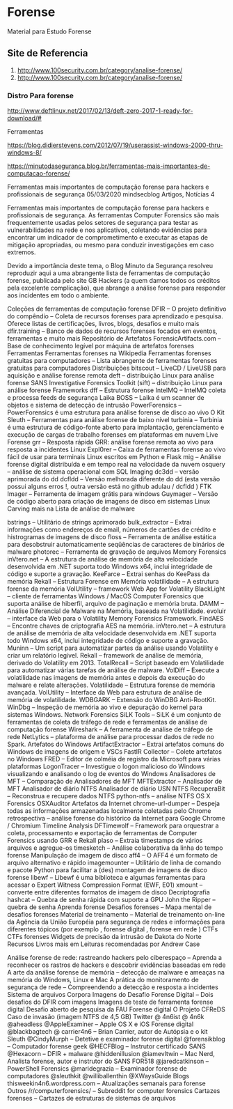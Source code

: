 <h1>Forense</h1>
Material para Estudo Forense


<h2>Site de Referencia</h2>


1) http://www.100security.com.br/category/analise-forense/
2) http://www.100security.com.br/category/analise-forense/


<h3>Distro Para forense</h3>

http://www.deftlinux.net/2017/02/13/deft-zero-2017-1-ready-for-download/#


Ferramentas 

https://blog.didierstevens.com/2012/07/19/userassist-windows-2000-thru-windows-8/


https://minutodaseguranca.blog.br/ferramentas-mais-importantes-de-computacao-forense/






Ferramentas mais importantes de computação forense para hackers e profissionais de segurança
05/03/2020 mindsecblog Artigos, Notícias 4

Ferramentas mais importantes de computação forense para hackers e profissionais de segurança. As ferramentas Computer Forensics são mais frequentemente usadas pelos setores de segurança para testar as vulnerabilidades na rede e nos aplicativos, coletando evidências para encontrar um indicador de comprometimento e executar as etapas de mitigação apropriadas, ou mesmo para conduzir investigações em caso extremos.

Devido a importância deste tema, o Blog Minuto da Segurança resolveu reproduzir aqui a uma abrangente lista de ferramentas de computação forense, publicada pelo site GB Hackers (a quem damos todos os créditos pela excelente complicação), que abrange a análise forense para responder aos incidentes em todo o ambiente.

Coleções de ferramentas de computação forense
DFIR – O projeto definitivo do compêndio  – Coleta de recursos forenses para aprendizado e pesquisa. Oferece listas de certificações, livros, blogs, desafios e muito mais
dfir.training  – Banco de dados de recursos forenses focados em eventos, ferramentas e muito mais
Repositório de Artefatos ForensicArtifacts.com  – Base de conhecimento legível por máquina de artefatos forenses
Ferramentas
Ferramentas forenses na Wikipedia
Ferramentas forenses gratuitas para computadores  – Lista abrangente de ferramentas forenses gratuitas para computadores
Distribuições
bitscout  – LiveCD / LiveUSB para aquisição e análise forense remota
deft  – distribuição Linux para análise forense
SANS Investigative Forensics Toolkit (sift)  – distribuição Linux para análise forense
Frameworks
dff  – Estrutura forense
IntelMQ  – IntelMQ coleta e processa feeds de segurança
Laika BOSS  – Laika é um scanner de objetos e sistema de detecção de intrusão
PowerForensics  – PowerForensics é uma estrutura para análise forense de disco ao vivo
O Kit Sleuth  – Ferramentas para análise forense de baixo nível
turbinia  – Turbinia é uma estrutura de código-fonte aberto para implantação, gerenciamento e execução de cargas de trabalho forenses em plataformas em nuvem
Live Forense 
grr  – Resposta rápida GRR: análise forense remota ao vivo para resposta a incidentes
Linux Expl0rer  – Caixa de ferramentas forense ao vivo fácil de usar para terminais Linux escritos em Python e Flask
mig  – Análise forense digital distribuída e em tempo real na velocidade da nuvem
osquery  – análise de sistema operacional com SQL
Imaging
dc3dd  – versão aprimorada do dd
dcfldd  – Versão melhorada diferente do dd (esta versão possui alguns erros !, outra versão está no github  adulau / dcfldd )
FTK Imager  – Ferramenta de imagem grátis para windows
Guymager  – Versão de código aberto para criação de imagens de disco em sistemas Linux
Carving
mais na  Lista de análise de malware

bstrings  – Utilitário de strings aprimorado
bulk_extractor  – Extrai informações como endereços de email, números de cartões de crédito e histrogramas de imagens de disco
floss  – Ferramenta de análise estática para desobstruir automaticamente seqüências de caracteres de binários de malware
photorec  – Ferramenta de gravação de arquivos
Memory Forensics
inVtero.net  – A estrutura de análise de memória de alta velocidade desenvolvida em .NET suporta todo Windows x64, inclui integridade de código e suporte a gravação.
KeeFarce  – Extrai senhas do KeePass da memória
Rekall  – Estrutura Forense em Memória
volatilidade  – A estrutura forense da memória
VolUtility  – framework Web App for Volatility
BlackLight – cliente de ferramentas Windows / MacOS Computer Forensics que suporta análise de hiberfil, arquivo de paginação e memória bruta.
DAMM – Análise Diferencial de Malware na Memória, baseada na Volatilidade.
evoluir – interface da Web para o Volatility Memory Forensics Framework.
FindAES – Encontre chaves de criptografia AES na memória.
inVtero.net – A estrutura de análise de memória de alta velocidade desenvolvida em .NET suporta todo Windows x64, inclui integridade de código e suporte a gravação.
Muninn – Um script para automatizar partes da análise usando Volatility e criar um relatório legível.
Rekall – framework de análise de memória, derivado do Volatility em 2013.
TotalRecall – Script baseado em Volatilidade para automatizar várias tarefas de análise de malware.
VolDiff – Execute a volatilidade nas imagens de memória antes e depois da execução do malware e relate alterações.
Volatilidade – Estrutura forense de memória avançada.
VolUtility – Interface da Web para estrutura de análise de memória de volatilidade.
WDBGARK – Extensão do WinDBG Anti-RootKit.
WinDbg – Inspeção de memória ao vivo e depuração do kernel para sistemas Windows.
Network Forensics
SiLK Tools  – SiLK é um conjunto de ferramentas de coleta de tráfego de rede e ferramentas de análise de computação forense
Wireshark  – A ferramenta de análise de tráfego de rede
NetLytics  – plataforma de análise para processar dados de rede no Spark.
Artefatos do Windows
ArtifactExtractor  – Extrai artefatos comuns do Windows de imagens de origem e VSCs
FastIR Collector  – Colete artefatos no Windows
FRED  – Editor de colméia de registro da Microsoft para várias plataformas
LogonTracer  – Investigue o logon malicioso do Windows visualizando e analisando o log de eventos do Windows
Analisadores  de MFT – Comparação de Analisadores de MFT
MFTExtractor  – Analisador de MFT
Analisador de diário NTFS
Analisador de diário USN NTFS
RecuperaBit  – Reconstrua e recupere dados NTFS
python-ntfs  – análise NTFS
OS X Forensics
OSXAuditor
Artefatos da Internet
chrome-url-dumper  – Despeja todas as informações armazenadas localmente coletadas pelo Chrome
retrospectiva  – análise forense do histórico da Internet para Google Chrome / Chromium
Timeline Analysis
DFTimewolf  – Framework para orquestrar a coleta, processamento e exportação de ferramentas de Computer Forensics usando GRR e Rekall
plaso  – Extraia timestamps de vários arquivos e agregue-os
timesketch  – Análise colaborativa da linha do tempo forense
Manipulação de imagem de disco
aff4  – O AFF4 é um formato de arquivo alternativo e rápido
imagemounter  – Utilitário de linha de comando e pacote Python para facilitar a (des) montagem de imagens de disco forense
libewf  – Libewf é uma biblioteca e algumas ferramentas para acessar o Expert Witness Compression Format (EWF, E01)
xmount  – converte entre diferentes formatos de imagem de disco
Decriptografia
hashcat  – Quebra de senha rápida com suporte a GPU
John the Ripper  – quebra de senha
Aprenda forense
Desafios forenses  – Mapa mental de desafios forenses
Material de treinamento  – Material de treinamento on-line da Agência da União Européia para segurança de redes e informações para diferentes tópicos (por exemplo  , forense digital ,  forense em rede )
CTFs
CTFs forenses
Widgets de precisão da intrusão de Dakota do Norte
Recursos
Livros
mais em  Leituras recomendadas  por Andrew Case

Análise forense de rede: rastreando hackers pelo ciberespaço  – Aprenda a reconhecer os rastros de hackers e descobrir evidências baseadas em rede
A arte da análise forense de memória  – detecção de malware e ameaças na memória do Windows, Linux e Mac
A prática do monitoramento de segurança de rede  – Compreendendo a detecção e resposta a incidentes
Sistema de arquivos Corpora
Imagens do Desafio Forense Digital  – Dois desafios do DFIR com imagens
Imagens de teste de ferramenta forense digital
Desafio aberto de pesquisa da FAU Forense digital
O Projeto CFReDS
Caso de invasão (imagem NTFS de 4,5 GB)
Twitter
@ 4n6ist
@ 4n6k
@aheadless
@AppleExaminer  – Apple OS X e iOS Forense digital
@blackbagtech
@ carrier4n6  – Brian Carrier, autor de Autópsia e o kit Sleuth
@CindyMurph  – Detetive e examinador forense digital
@forensikblog  – Computador forense geek
@HECFBlog  – Instrutor certificado SANS
@Hexacorn  – DFIR + malware
@hiddenillusion
@iamevltwin  – Mac Nerd, Analista forense, autor e instrutor do SANS FOR518
@jaredcatkinson  – PowerShell Forensics
@maridegrazia  – Examinador forense de computadores
@sleuthkit
@williballenthin
@XWaysGuide
Blogs
thisweekin4n6.wordpress.com  – Atualizações semanais para forense
Outros
/r/computerforensics/ – Subreddit for computer forensics
 Cartazes forenses – Cartazes de estruturas de sistemas de arquivos
